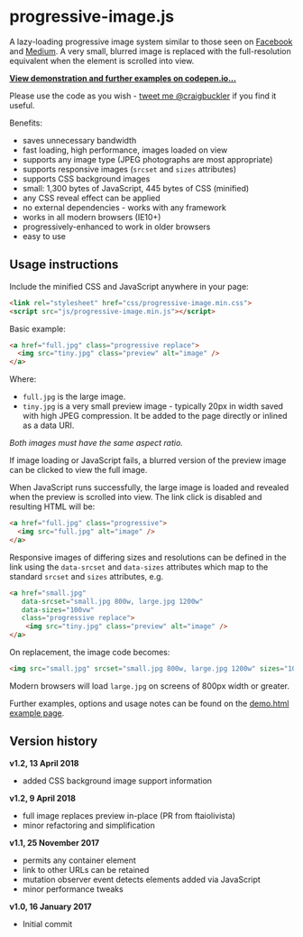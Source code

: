 # progressive-image.js

A lazy-loading progressive image system similar to those seen on  [Facebook](https://code.facebook.com/posts/991252547593574/the-technology-behind-preview-photos/) and [Medium](https://jmperezperez.com/medium-image-progressive-loading-placeholder/). A very small, blurred image is replaced with the full-resolution equivalent when the element is scrolled into view.

**[View demonstration and further examples on codepen.io...](https://codepen.io/craigbuckler/pen/yPqLXW)**

Please use the code as you wish - [tweet me @craigbuckler](https://twitter.com/craigbuckler) if you find it useful.

Benefits:

* saves unnecessary bandwidth
* fast loading, high performance, images loaded on view
* supports any image type (JPEG photographs are most appropriate)
* supports responsive images (`srcset` and `sizes` attributes)
* supports CSS background images
* small: 1,300 bytes of JavaScript, 445 bytes of CSS (minified)
* any CSS reveal effect can be applied
* no external dependencies - works with any framework
* works in all modern browsers (IE10+)
* progressively-enhanced to work in older browsers
* easy to use


## Usage instructions
Include the minified CSS and JavaScript anywhere in your page:

```html
<link rel="stylesheet" href="css/progressive-image.min.css">
<script src="js/progressive-image.min.js"></script>
```

Basic example:

```html
<a href="full.jpg" class="progressive replace">
  <img src="tiny.jpg" class="preview" alt="image" />
</a>
```

Where:

* `full.jpg` is the large image.
* `tiny.jpg` is a very small preview image - typically 20px in width saved with high JPEG compression. It be added to the page directly or inlined as a data URI.

*Both images must have the same aspect ratio.*

If image loading or JavaScript fails, a blurred version of the preview image can be clicked to view the full image.

When JavaScript runs successfully, the large image is loaded and revealed when the preview is scrolled into view. The link click is disabled and resulting HTML will be:

```html
<a href="full.jpg" class="progressive">
  <img src="full.jpg" alt="image" />
</a>
```

Responsive images of differing sizes and resolutions can be defined in the link using the `data-srcset` and `data-sizes` attributes which map to the standard `srcset` and `sizes` attributes, e.g.

```html
<a href="small.jpg"
   data-srcset="small.jpg 800w, large.jpg 1200w"
   data-sizes="100vw"
   class="progressive replace">
    <img src="tiny.jpg" class="preview" alt="image" />
</a>

```

On replacement, the image code becomes:

```html
<img src="small.jpg" srcset="small.jpg 800w, large.jpg 1200w" sizes="100vw" alt="image" />
```

Modern browsers will load `large.jpg` on screens of 800px width or greater.

Further examples, options and usage notes can be found on the [demo.html example page](https://cdn.rawgit.com/craigbuckler/progressive-image.js/7f022aaf/demo.html).

## Version history

**v1.2, 13 April 2018**

* added CSS background image support information

**v1.2, 9 April 2018**

* full image replaces preview in-place (PR from ftaiolivista)
* minor refactoring and simplification

**v1.1, 25 November 2017**

* permits any container element
* link to other URLs can be retained
* mutation observer event detects elements added via JavaScript
* minor performance tweaks

**v1.0, 16 January 2017**

* Initial commit
